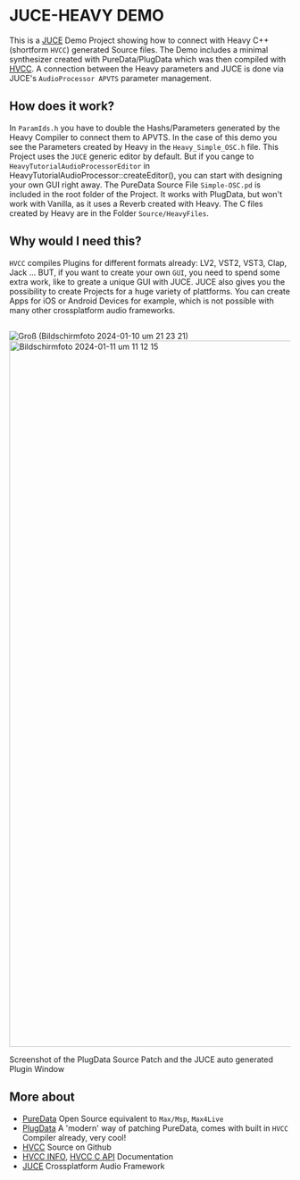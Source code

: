 # JUCE-HEAVY DEMO
This is a [JUCE](https://juce.com) Demo Project showing how to connect with Heavy C++ (shortform `HVCC`) generated Source files.
The Demo includes a minimal synthesizer created with PureData/PlugData which was then compiled with [HVCC](https://github.com/Wasted-Audio/hvcc). A connection between the Heavy parameters and JUCE is done via JUCE's `AudioProcessor APVTS` parameter management.



## How does it work?
In `ParamIds.h` you have to double the Hashs/Parameters generated by the Heavy Compiler to connect them to APVTS. In the case of this demo you see the Parameters created by Heavy in the `Heavy_Simple_OSC.h` file.
This Project uses the `JUCE` generic editor by default. But if you cange to `HeavyTutorialAudioProcessorEditor` in HeavyTutorialAudioProcessor::createEditor(), you can start with designing your own GUI right away.
The PureData Source File `Simple-OSC.pd` is included in the root folder of the Project. It works with PlugData, but won't work with Vanilla, as it uses a Reverb created with Heavy. The C files created by Heavy are in the Folder `Source/HeavyFiles`.



## Why would I need this?
`HVCC` compiles Plugins for different formats already: LV2, VST2, VST3, Clap, Jack ... 
BUT, if you want to create your own `GUI`, you need to spend some extra work, like to greate a unique GUI with JUCE.
JUCE also gives you the possibility to create Projects for a huge variety of plattforms. You can create Apps for iOS or Android Devices for example, which is not possible with many other crossplatform audio frameworks.

##



![Groß (Bildschirmfoto 2024-01-10 um 21 23 21)](https://github.com/o-g-sus/JUCE-HEAVY/assets/1574482/965c4212-811f-4418-bd54-f9096a2225e6)
<img width="1266" alt="Bildschirmfoto 2024-01-11 um 11 12 15" src="https://github.com/o-g-sus/JUCE-HEAVY/assets/1574482/1d96e589-3dc8-4ad2-b8aa-5564acd1c831">

Screenshot of the PlugData Source Patch and the JUCE auto generated Plugin Window

## More about
- [PureData](https://puredata.info) Open Source equivalent to `Max/Msp`, `Max4Live`
- [PlugData](https://plugdata.org) A 'modern' way of patching PureData, comes with built in `HVCC` Compiler already, very cool! 
- [HVCC](https://github.com/Wasted-Audio/hvcc) Source on Github
- [HVCC INFO](https://wasted-audio.github.io/hvcc/), [HVCC C API](https://wasted-audio.github.io/hvcc/docs/05.c.html) Documentation
- [JUCE](https://juce.com) Crossplatform Audio Framework
